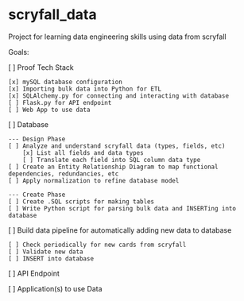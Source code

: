 # scryfall_data

Project for learning data engineering skills using data from scryfall

Goals:

[ ] Proof Tech Stack

    [x] mySQL database configuration
    [x] Importing bulk data into Python for ETL
    [x] SQLAlchemy.py for connecting and interacting with database
    [ ] Flask.py for API endpoint
    [ ] Web App to use data

[ ] Database
    
    --- Design Phase
    [ ] Analyze and understand scryfall data (types, fields, etc)
        [x] List all fields and data types
        [ ] Translate each field into SQL column data type
    [ ] Create an Entity Relationship Diagram to map functional dependencies, redundancies, etc
    [ ] Apply normalization to refine database model
    
    --- Create Phase
    [ ] Create .SQL scripts for making tables
    [ ] Write Python script for parsing bulk data and INSERTing into database

[ ] Build data pipeline for automatically adding new data to database

    [ ] Check periodically for new cards from scryfall
    [ ] Validate new data
    [ ] INSERT into database
    
[ ] API Endpoint

[ ] Application(s) to use Data
